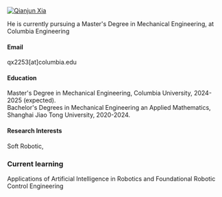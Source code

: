 

[![Qianjun Xia](https://img.shields.io/badge/Qianjun_Xia-github-blue?logo=github)](https://github.com/Qianjun-Xia)

He is currently pursuing a Master's Degree in Mechanical Engineering, at Columbia Engineering

#### Email
qx2253[at]columbia.edu

#### Education
Master's Degree in Mechanical Engineering, Columbia University, 2024-2025 (expected).\
Bachelor's Degrees in Mechanical Engineering an Applied Mathematics, Shanghai Jiao Tong University, 2020-2024.

#### Research Interests
Soft Robotic,

### Current learning
Applications of Artificial Intelligence in Robotics and Foundational Robotic Control Engineering

